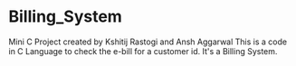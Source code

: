 # Billing_System
Mini C Project created by Kshitij Rastogi and Ansh Aggarwal
This is a code in C Language to check the e-bill for a customer id. It's a Billing System.
